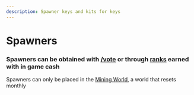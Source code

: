 ```yaml
---
description: Spawner keys and kits for keys
---
```


# Spawners

### Spawners can be obtained with [/vote](https://docs.playtheatria.com/economy/voting) or through [ranks](https://docs.playtheatria.com/ranks/ethereal-ranks) earned with in game cash

Spawners can only be placed in the [Mining World](https://docs.playtheatria.com/worlds-dimensions/mining), a world that resets monthly
